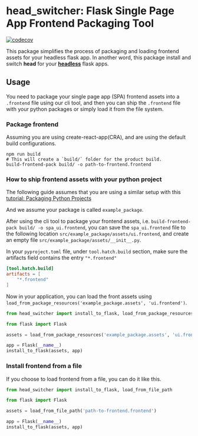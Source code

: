 # head_switcher: Flask Single Page App Frontend Packaging Tool

[![codecov](https://codecov.io/gh/dataset-sh/head_switcher/graph/badge.svg?token=dI9trrckl4)](https://codecov.io/gh/dataset-sh/head_switcher)

This package simplifies the process of packaging and loading frontend assets for your headless flask app.
In another word, this package install and switch **head** for your
**[headless](https://en.wikipedia.org/wiki/Headless_software)** flask apps.

## Usage

You need to package your single page app (SPA) frontend assets into a `.frontend` file using our cli tool, and then you
can ship the `.frontend` file with your python packages or simply load it from the file system.

### Package frontend

Assuming you are using create-react-app(CRA), and are using the default build configurations.

```shell
npm run build
# This will create a `build/` folder for the product build.
build-frontend-pack build/ -o path-to-frontend.frontend
```

### How to ship frontend assets with your python project

The following guide assumes that you are using a similar setup with this
[tutorial: Packaging Python Projects](https://packaging.python.org/en/latest/tutorials/packaging-projects/)

And we assume your package is called `example_package`.

After using the cli tool to package your frontend assets,
i.e. `build-frontend-pack build/ -o spa_ui.frontend`, you can save the `spa_ui.frontend` file to the
following location `src/example_package/assets/ui.frontend`, and create an empty
file `src/example_package/assets/__init__.py`.

In your `pyproject.toml` file, under `tool.hatch.build` section, make sure the artifacts field contains the
entry `"*.frontend"`

```toml
[tool.hatch.build]
artifacts = [
    "*.frontend"
]
```

Now in your application, you can load the front assets
using `load_from_package_resources('example_package.assets', 'ui.frontend')`.

```python
from head_switcher import install_to_flask, load_from_package_resources

from flask import Flask

assets = load_from_package_resources('example_package.assets', 'ui.frontend')

app = Flask(__name__)
install_to_flask(assets, app)
```

### Install frontend from a file

If you choose to load frontend from a file, you can do it like this.

```python
from head_switcher import install_to_flask, load_from_file_path

from flask import Flask

assets = load_from_file_path('path-to-frontend.frontend')

app = Flask(__name__)
install_to_flask(assets, app)
```
